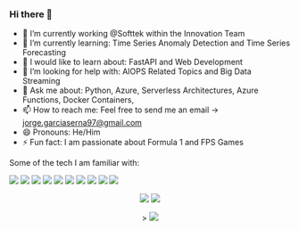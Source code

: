 ### Hi there 👋



- 🔭 I’m currently working @Softtek within the Innovation Team
- 🌱 I’m currently learning: Time Series Anomaly Detection and Time Series Forecasting 
- 👀 I would like to learn about: FastAPI and Web Development
- 🤔 I’m looking for help with: AIOPS Related Topics and Big Data Streaming
- 💬 Ask me about: Python, Azure, Serverless Architectures, Azure Functions, Docker Containers, 
- 📫 How to reach me: Feel free to send me an email -> jorge.garciaserna97@gmail.com
- 😄 Pronouns: He/Him
- ⚡ Fun fact: I am passionate about Formula 1 and FPS Games



Some of the tech I am familiar with:


 
<img src="https://img.shields.io/badge/microsoft%20azure-0089D6?style=for-the-badge&logo=microsoft-azure&logoColor=white"/> <img src="https://img.shields.io/badge/Azure_Functions-0062AD?style=for-the-badge&logo=azure-functions&logoColor=white"/>   <img src="https://img.shields.io/badge/GitHub_Actions-2088FF?style=for-the-badge&logo=github-actions&logoColor=white"/> <img src="https://img.shields.io/badge/firebase-ffca28?style=for-the-badge&logo=firebase&logoColor=black"/> <img src="https://img.shields.io/badge/Python-FFD43B?style=for-the-badge&logo=python&logoColor=blue"/> <img src="https://img.shields.io/badge/Streamlit-FF4B4B?style=for-the-badge&logo=Streamlit&logoColor=white"/>  <img src="https://img.shields.io/badge/OpenCV-27338e?style=for-the-badge&logo=OpenCV&logoColor=white"/>  <img src="https://img.shields.io/badge/Docker-2CA5E0?style=for-the-badge&logo=docker&logoColor=white"/>  <img src="https://img.shields.io/badge/scikit_learn-F7931E?style=for-the-badge&logo=scikit-learn&logoColor=white"/> <img src="https://img.shields.io/badge/Pandas-2C2D72?style=for-the-badge&logo=pandas&logoColor=white"/> 


<p align="center"><img src="https://github-readme-stats.vercel.app/api?username=jorgegarcia197"/>   <img src= "https://github-readme-stats.vercel.app/api/top-langs/?username=jorgegarcia197"/></p>

 
 <p align="center">>
 <img src= "https://github-profile-summary-cards.vercel.app/api/cards/profile-details?username=jorgegarcia197&theme=vue"/>
 </p>

 
 
 
 
 


